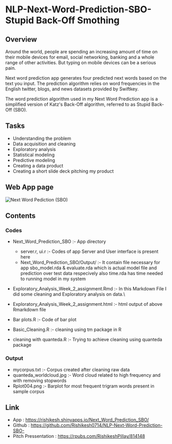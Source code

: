 # NLP-Next-Word-Prediction-SBO-Stupid Back-Off Smothing


## Overview

Around the world, people are spending an increasing amount of time on their mobile devices for email, social networking, banking and a whole range of other activities. But typing on mobile devices can be a serious pain.

Next word prediction app generates four predicted next words based on the text you input. The prediction algorithm relies on word frequencies in the English twitter, blogs, and news datasets  provided by Swiftkey.

The word prediction algorithm used in my Next Word Prediction app is a simplified version of Katz's Back-Off algorithm, referred to as Stupid Back-Off (SBO).

## Tasks

- Understanding the problem
- Data acquisition and cleaning
- Exploratory analysis
- Statistical modeling
- Predictive modeling
- Creating a data product
- Creating a short slide deck pitching my product

## Web App page 

![Next Word Pediction (SBO)](https://user-images.githubusercontent.com/73766757/138612282-79f8784e-c3c2-4f32-8546-06948bf80277.png)


## Contents

### Codes
- Next_Word_Prediction_SBO :- App directory 
  - server.r, ui.r :- Codes of app Server and User interface is present here 
  - Next_Word_Prediction_SBO/Output/ :-  It contain file necessary for app sbo_model.rda & evaluate.rda which is actual model file and prediction over test data respecively also time.rda has time needed to running model in my system

  
 - Exploratory_Analysis_Week_2_assignment.Rmd :- In this Markdown File I did some cleaning and Exploratory analysis on data.\
 - Exploratory_Analysis_Week_2_assignment.html :- html output of above Rmarkdown file
 - Bar plots.R :- Code of bar plot 
 - Basic_Cleaning.R :- cleaning using tm package in R
 - cleaning with quanteda.R :- Trying to achieve cleaning using quanteda package

### Output
- mycorpus.txt :- Corpus created after cleaning raw data
- quanteda_worldcloud.jpg :- Word cloud related to high frequency and with removing stopwords
- Rplot004.png :- Barplot for most frequent trigram words present in sample corpus




## Link

- App : <https://rishikesh.shinyapps.io/Next_Word_Prediction_SBO/>
- Github : <https://github.com/Rishikesh0714/NLP-Next-Word-Prediction-SBO->
- Pitch Pressentation : <https://rpubs.com/RishikeshPillay/814148>
  


